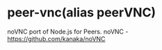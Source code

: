 peer-vnc(alias peerVNC)
==========

noVNC port of Node.js for Peers. noVNC - https://github.com/kanaka/noVNC
